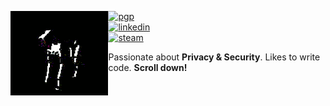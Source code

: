 
<div align="left">
<img align="left" height="135px" src="https://raw.githubusercontent.com/kristianbinau/kristianbinau/main/dog.gif">

[![pgp](https://img.shields.io/badge/pgp-fcd94971b4b13d745e380beb4ecc2f6913567eaa-313131?style=flat-square&labelColor=313131&color=313131)](https://api.protonmail.ch/pks/lookup?op=get&search=kristian@binau.me)   
[![linkedin](https://img.shields.io/badge/-@kristianbinau-313131?style=flat-square&labelColor=313131&logo=LinkedIn&logoColor=white&color=313131)](https://www.linkedin.com/in/kristian-binau-2a92a8171/)  
[![steam](https://img.shields.io/badge/-@kristianbinau-313131?style=flat-square&labelColor=313131&logo=Steam&logoColor=white&color=313131)](https://steamcommunity.com/profiles/76561198077702551/)


Passionate about **Privacy & Security**. Likes to write code. **Scroll down!**
</div>
